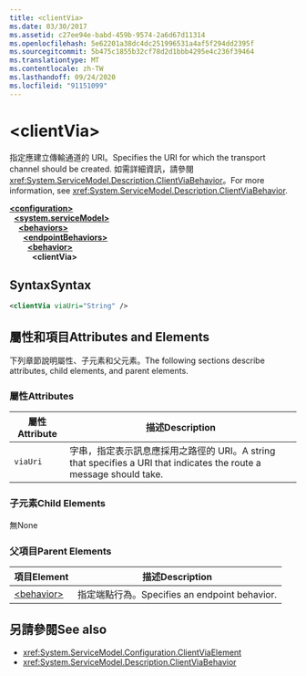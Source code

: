 ```yaml
---
title: <clientVia>
ms.date: 03/30/2017
ms.assetid: c27ee94e-babd-459b-9574-2a6d67d11314
ms.openlocfilehash: 5e62201a38dc4dc251996531a4af5f294dd2395f
ms.sourcegitcommit: 5b475c1855b32cf78d2d1bbb4295e4c236f39464
ms.translationtype: MT
ms.contentlocale: zh-TW
ms.lasthandoff: 09/24/2020
ms.locfileid: "91151099"
---
```

# \<clientVia>

<span data-ttu-id="53f32-101">指定應建立傳輸通道的 URI。</span><span class="sxs-lookup"><span data-stu-id="53f32-101">Specifies the URI for which the transport channel should be created.</span></span> <span data-ttu-id="53f32-102">如需詳細資訊，請參閱<xref:System.ServiceModel.Description.ClientViaBehavior>。</span><span class="sxs-lookup"><span data-stu-id="53f32-102">For more information, see <xref:System.ServiceModel.Description.ClientViaBehavior>.</span></span>  
  
[**\<configuration>**](../configuration-element.md)\
&nbsp;&nbsp;[**\<system.serviceModel>**](system-servicemodel.md)\
&nbsp;&nbsp;&nbsp;&nbsp;[**\<behaviors>**](behaviors.md)\
&nbsp;&nbsp;&nbsp;&nbsp;&nbsp;&nbsp;[**\<endpointBehaviors>**](endpointbehaviors.md)\
&nbsp;&nbsp;&nbsp;&nbsp;&nbsp;&nbsp;&nbsp;&nbsp;[**\<behavior>**](behavior-of-endpointbehaviors.md)\
&nbsp;&nbsp;&nbsp;&nbsp;&nbsp;&nbsp;&nbsp;&nbsp;&nbsp;&nbsp;**\<clientVia>**  
  
## <a name="syntax"></a><span data-ttu-id="53f32-103">Syntax</span><span class="sxs-lookup"><span data-stu-id="53f32-103">Syntax</span></span>  
  
```xml  
<clientVia viaUri="String" />
```  
  
## <a name="attributes-and-elements"></a><span data-ttu-id="53f32-104">屬性和項目</span><span class="sxs-lookup"><span data-stu-id="53f32-104">Attributes and Elements</span></span>  

 <span data-ttu-id="53f32-105">下列章節說明屬性、子元素和父元素。</span><span class="sxs-lookup"><span data-stu-id="53f32-105">The following sections describe attributes, child elements, and parent elements.</span></span>  
  
### <a name="attributes"></a><span data-ttu-id="53f32-106">屬性</span><span class="sxs-lookup"><span data-stu-id="53f32-106">Attributes</span></span>  
  
|<span data-ttu-id="53f32-107">屬性</span><span class="sxs-lookup"><span data-stu-id="53f32-107">Attribute</span></span>|<span data-ttu-id="53f32-108">描述</span><span class="sxs-lookup"><span data-stu-id="53f32-108">Description</span></span>|  
|---------------|-----------------|  
|`viaUri`|<span data-ttu-id="53f32-109">字串，指定表示訊息應採用之路徑的 URI。</span><span class="sxs-lookup"><span data-stu-id="53f32-109">A string that specifies a URI that indicates the route a message should take.</span></span>|  
  
### <a name="child-elements"></a><span data-ttu-id="53f32-110">子元素</span><span class="sxs-lookup"><span data-stu-id="53f32-110">Child Elements</span></span>  

 <span data-ttu-id="53f32-111">無</span><span class="sxs-lookup"><span data-stu-id="53f32-111">None</span></span>  
  
### <a name="parent-elements"></a><span data-ttu-id="53f32-112">父項目</span><span class="sxs-lookup"><span data-stu-id="53f32-112">Parent Elements</span></span>  
  
|<span data-ttu-id="53f32-113">項目</span><span class="sxs-lookup"><span data-stu-id="53f32-113">Element</span></span>|<span data-ttu-id="53f32-114">描述</span><span class="sxs-lookup"><span data-stu-id="53f32-114">Description</span></span>|  
|-------------|-----------------|  
|[\<behavior>](behavior-of-endpointbehaviors.md)|<span data-ttu-id="53f32-115">指定端點行為。</span><span class="sxs-lookup"><span data-stu-id="53f32-115">Specifies an endpoint behavior.</span></span>|  
  
## <a name="see-also"></a><span data-ttu-id="53f32-116">另請參閱</span><span class="sxs-lookup"><span data-stu-id="53f32-116">See also</span></span>

- <xref:System.ServiceModel.Configuration.ClientViaElement>
- <xref:System.ServiceModel.Description.ClientViaBehavior>
